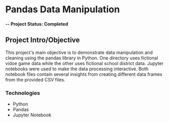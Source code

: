 # Pandas Data Manipulation

#### -- Project Status: Completed

## Project Intro/Objective

This project's main objective is to demonstrate data manipulation and cleaning using the pandas library in Python.  One directory uses fictional vidoe game data while the other uses fictional school district data.  Jupyter notebooks were used to make the data processing interactive.  Both notebook files contain several insights from creating different data frames from the provided CSV files.

### Technologies
* Python
* Pandas
* Jupyter Notebook
